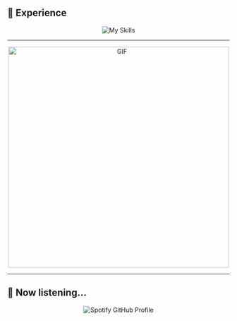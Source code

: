 ## 🚀 Experience

<p align="center">
    <img src="https://skillicons.dev/icons?i=github,mongodb,mysql,java,spring,js,nodejs,react,express,html,css,php" alt="My Skills">
</p>

---


<p align="center">
    <img height="500" src="https://media4.giphy.com/media/v1.Y2lkPTc5MGI3NjExcnJ3ZGY2ZGw5bGs0bW9vOWpnZWI2em5zZjRjYXkwMjhyd2VvMDRkcyZlcD12MV9pbnRlcm5hbF9naWZfYnlfaWQmY3Q9Zw/gFPxNhzEWdFCCRAqf0/giphy.gif" alt="GIF">
</p>

---

## 🎵 Now listening...

<p align="center">
 <img src="https://spotify-github-profile.kittinanx.com/api/view?uid=2qo7usk4528tcpkpphg41jmf8&cover_image=true&theme=novatorem&show_offline=false&background_color=121212&interchange=false&bar_color=53b14f&bar_color_cover=false" alt="Spotify GitHub Profile">

</p>
